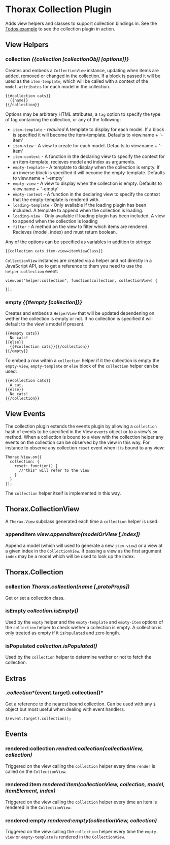 Thorax Collection Plugin
========================

Adds view helpers and classes to support collection bindings in. See the [Todos example](http://jsfiddle.net/HAdxJ/) to see the collection plugin in action.

## View Helpers

### collection *{{collection [collectionObj] [options]}}*

Creates and embeds a `CollectionView` instance, updating when items are added, removed or changed in the collection. If a block is passed it will be used as the `item-template`, which will be called with a context of the `model.attributes` for each model in the collection.

    {{#collection cats}}
      {{name}}
    {{/collection}}

Options may be arbitrary HTML attributes, a `tag` option to specify the type of tag containing the collection, or any of the following:

- `item-template` - *required* A template to display for each model. If a block is specified it will become the item-template. Defaults to view.name + '-item'
- `item-view` - A view to create for each model. Defaults to view.name + '-item'
- `item-context` - A function in the declaring view to specify the context for an item-template, recieves model and index as arguments.
- `empty-template` - A template to display when the collection is empty. If an inverse block is specified it will become the empty-template. Defaults to view.name + '-empty'
- `empty-view` - A view to display when the collection is empty. Defaults to view.name + '-empty'
- `empty-context` - A function in the declaring view to specify the context that the empty-template is rendered with.
- `loading-template` - Only available if the loading plugin has been included. A template to append when the collection is loading.
- `loading-view` - Only available if loading plugin has been included. A view to append when the collection is loading
- `filter` - A method on the view to filter which items are rendered. Recieves (model, index) and must return boolean.

Any of the options can be specified as variables in addition to strings:

    {{collection cats item-view=itemViewClass}}

`CollectionView` instances are created via a helper and not directly in a JavaScript API, so to get a reference to them you need to use the `helper:collection` event:

    view.on("helper:collection", function(collection, collectionView) {

    });

### empty *{{#empty [collection]}}*

Creates and embeds a `HelperView` that will be updated dependening on wether the collection is empty or not. If no collection is specified it will default to the view's model if present.

    {{#empty cats}}
      No cats!
    {{else}}
      {{#collection cats}}{{/collection}}
    {{/empty}}

To embed a row within a `collection` helper if it the collection is empty the `empty-view`, `empty-template` or `else` block of the `collection` helper can be used:

    {{#collection cats}}
      A cat.
    {{else}}
      No cats!
    {{/collection}}

## View Events

The collection plugin extends the events plugin by allowing a `collection` hash of events to be specified in the View `events` object or to a view's `on` method. When a collection is bound to a view with the collection helper any events on the collection can be observed by the view in this way. For instance to observe any collection `reset` event when it is bound to any view:

    Thorax.View.on({
      collection: {
        reset: function() {
          //"this" will refer to the view
        }
      }
    });

The `collection` helper itself is implemented in this way.

## Thorax.CollectionView

A `Thorax.View` subclass generated each time a `collection` helper is used.

### appendItem *view.appendItem(modelOrView [,index])*

Append a model (which will used to generate a new `item-view`) or a view at a given index in the `CollectionView`. If passing a view as the first argument `index` may be a model which will be used to look up the index.

## Thorax.Collection

### collection *Thorax.collection(name [,protoProps])*

Get or set a collection class.

### isEmpty *collection.isEmpty()*

Used by the `empty` helper and the `empty-template` and `empty-item` options of the `collection` helper to check wether a collection is empty. A collection is only treated as empty if it `isPopulated` and zero length.

### isPopulated *collection.isPopulated()*

Used by the `collection` helper to determine wether or not to fetch the collection.


## Extras

### $.collection *$(event.target).collection()*

Get a reference to the nearest bound collection. Can be used with any `$` object but most useful when dealing with event handlers.

    $(event.target).collection();

## Events

### rendered:collection *rendred:collection(collectionView, collection)*

Triggered on the view calling the `collection` helper every time `render` is called on the `CollectionView`.

### rendered:item *rendered:item(collectionView, collection, model, itemElement, index)*

Triggered on the view calling the `collection` helper every time an item is rendered in the `CollectionView`.

### rendered:empty *rendered:empty(collectionView, collection)*

Triggered on the view calling the `collection` helper every time the `empty-view` or `empty-template` is rendered in the `CollectionView`.
